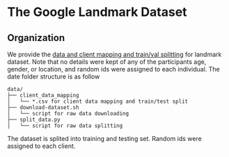 # The Google Landmark Dataset


## Organization
We provide the [data and client mapping and train/val splitting](https://fedscale.eecs.umich.edu/dataset/landmark.tar.gz) for landmark dataset. Note that no details were kept of any of the participants age, gender, or location, and random ids were assigned to each individual. The date folder structure is as follow
```
data/
├── client_data_mapping
│   └── *.csv for client data mapping and train/test split
├── download-dataset.sh
│   └── script for raw data downloading
├── split_data.py
│   └── script for raw data splitting
```

The dataset is splited into training and testing set. Random ids were assigned to each client.
